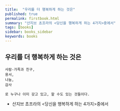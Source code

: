 ```yaml
---
title:  "우리를 더 행복하게 하는 것은"
published: true
permalink: firstbook.html
summary: "산지브 쵸프라의 <당신을 행복하게 하는 4가지>중에서"
tags: [books]
sidebar: books_sidebar
keywords: books
---
```


## 우리를 더 행복하게 하는 것은

```
사람-가족과 친구,
용서,
나눔,
감사

로 누구나 이미 갖고 있고, 할 수도 있는 것들이다.
```

* 산지브 쵸프라의 <당신을 행복하게 하는 4가지>중에서<a alt='우리를 더 행복하게 하는 것은' href='https://www.msn.com/ko-kr/money/topstories/%EB%8B%B9%EC%8B%A0%EC%9D%84-%ED%96%89%EB%B3%B5%ED%95%98%EA%B2%8C-%ED%95%B4%EC%A3%BC%EB%8A%94-%EA%B2%83%EC%9D%80-%EB%8F%88%EC%9D%B4-%EC%95%84%EB%8B%88%EB%9D%BC-%EC%9D%B4-4%EA%B0%80%EC%A7%80/ar-AACTLOp'></a>
